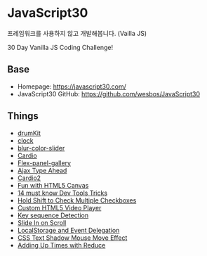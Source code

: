 # JavaScript30

프레임워크를 사용하지 않고 개발해봅니다. (Vailla JS)

30 Day Vanilla JS Coding Challenge!

## Base

- Homepage: https://javascript30.com/
- JavaScript30 GitHub: https://github.com/wesbos/JavaScript30

## Things

- [drumKit](https://pineoc.github.io/js-study/javascript30/drumKit/index.html)
- [clock](https://pineoc.github.io/js-study/javascript30/clock/index.html)
- [blur-color-slider](https://pineoc.github.io/js-study/javascript30/blur-color-slider/index.html)
- [Cardio](https://pineoc.github.io/js-study/javascript30/cardio/index.html)
- [Flex-panel-gallery](https://pineoc.github.io/js-study/javascript30/flex-panel-gallery/index.html)
- [Ajax Type Ahead](https://pineoc.github.io/js-study/javascript30/type-ahead/index.html)
- [Cardio2](https://pineoc.github.io/js-study/javascript30/cardio2/index.html)
- [Fun with HTML5 Canvas](https://pineoc.github.io/js-study/javascript30/fun-canvas/index.html)
- [14 must know Dev Tools Tricks](https://pineoc.github.io/js-study/javascript30/dev-tools-tricks/index.html)
- [Hold Shift to Check Multiple Checkboxes](https://pineoc.github.io/js-study/javascript30/checkboxes/index.html)
- [Custom HTML5 Video Player](https://pineoc.github.io/js-study/javascript30/video/index.html)
- [Key sequence Detection](https://pineoc.github.io/js-study/javascript30/key-sequence/index.html)
- [Slide In on Scroll](https://pineoc.github.io/js-study/javascript30/slide-scroll/index.html)
- [LocalStorage and Event Delegation](https://pineoc.github.io/js-study/javascript30/local-storage/index.html)
- [CSS Text Shadow Mouse Move Effect](https://pineoc.github.io/js-study/javascript30/css-text/index.html)
- [Adding Up Times with Reduce](https://pineoc.github.io/js-study/javascript30/adding-time-reduce/index.html)
